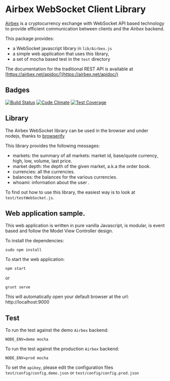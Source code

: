 
# Airbex WebSocket Client Library

[Airbex](https://airbex.net) is a cryptocurrency exchange with WebSocket API based technology to provide efficient communication between clients and the *Airbex* backend.

This package provides:
* a WebSocket javascript library in `lib/Airbex.js`
* a simple web application that uses this library,
* a set of mocha based test in the `test` directory

The documentation for the traditional REST API is available at [https://airbex.net/apidoc/](https://airbex.net/apidoc/)


## Badges

[![Build Status](https://travis-ci.org/FredericHeem/airbex-client.svg?branch=master)](https://travis-ci.org/FredericHeem/airbex-client)  [![Code Climate](https://codeclimate.com/github/FredericHeem/airbex-client/badges/gpa.svg)](https://codeclimate.com/github/FredericHeem/airbex-client)  [![Test Coverage](https://codeclimate.com/github/FredericHeem/airbex-client/badges/coverage.svg)](https://codeclimate.com/github/FredericHeem/airbex-client)

## Library

The Airbex WebSocket library can be used in the browser and under nodejs, thanks to [browserify](https://github.com/substack/node-browserify)

This library provides the following messages:

* markets: the summary of all markets: market id, base/quote currency, high, low, volume, last price.
* market depth: the depth of the given market, a.k.a the order book.
* currencies: all the currencies.
* balances: the balances for the various currencies.
* whoami: information about the user .

To find out how to use this library, the easiest way is to look at `test/testWebSocket.js`.

## Web application sample.

This web application is written in pure vanilla Javascript, is modular, is event based and follow the Model View Controller design.

To install the dependencies:

```
sudo npm install
```


To start the web application:

```
npm start
```

or 

```
grunt serve
```

This will automatically open your default browser at the url: http://localhost:9000

## Test

To run the test against the demo `Airbex` backend:
```
NODE_ENV=demo mocha
```

To run the test against the production `Airbex` backend:
```
NODE_ENV=prod mocha
```

To set the `apikey`, please edit the configuration files `test/config/config.demo.json` or `test/config/config.prod.json`